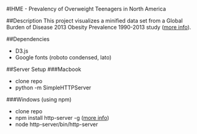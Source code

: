 #IHME - Prevalency of Overweight Teenagers in North America

##Description
This project visualizes a minified data set from a Global Burden of Disease 2013 Obesity Prevalence 1990-2013 study ([more info](http://ghdx.healthdata.org/record/global-burden-disease-study-2013-gbd-2013-obesity-prevalence-1990-2013)).

##Dependencies
* D3.js
* Google fonts (roboto condensed, lato)

##Server Setup
###Macbook
* clone repo
* python -m SimpleHTTPServer

###Windows (using npm)
* clone repo
* npm install http-server -g ([more info](https://www.npmjs.com/package/http-server))
* node http-server/bin/http-server
